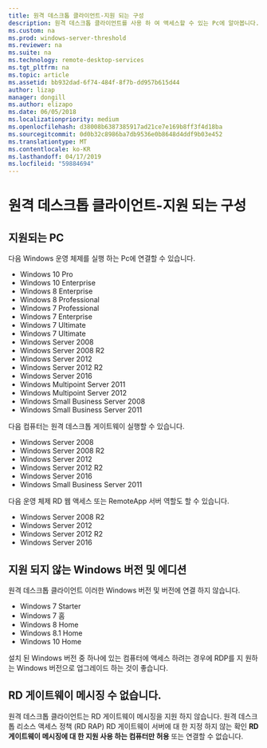 ```yaml
---
title: 원격 데스크톱 클라이언트-지원 되는 구성
description: 원격 데스크톱 클라이언트를 사용 하 여 액세스할 수 있는 Pc에 알아봅니다.
ms.custom: na
ms.prod: windows-server-threshold
ms.reviewer: na
ms.suite: na
ms.technology: remote-desktop-services
ms.tgt_pltfrm: na
ms.topic: article
ms.assetid: bb932dad-6f74-484f-8f7b-dd957b615d44
author: lizap
manager: dongill
ms.author: elizapo
ms.date: 06/05/2018
ms.localizationpriority: medium
ms.openlocfilehash: d38008b6387385917ad21ce7e169b8ff3f4d18ba
ms.sourcegitcommit: 0d0b32c8986ba7db9536e0b8648d4ddf9b03e452
ms.translationtype: MT
ms.contentlocale: ko-KR
ms.lasthandoff: 04/17/2019
ms.locfileid: "59884694"
---
```

# <a name="remote-desktop-client---supported-configuration"></a>원격 데스크톱 클라이언트-지원 되는 구성

## <a name="supported-pcs"></a>지원되는 PC
다음 Windows 운영 체제를 실행 하는 Pc에 연결할 수 있습니다.
- Windows 10 Pro
- Windows 10 Enterprise
- Windows 8 Enterprise
- Windows 8 Professional
- Windows 7 Professional
- Windows 7 Enterprise
- Windows 7 Ultimate
- Windows 7 Ultimate
- Windows Server 2008
- Windows Server 2008 R2
- Windows Server 2012
- Windows Server 2012 R2
- Windows Server 2016
- Windows Multipoint Server 2011
- Windows Multipoint Server 2012
- Windows Small Business Server 2008
- Windows Small Business Server 2011

다음 컴퓨터는 원격 데스크톱 게이트웨이 실행할 수 있습니다.

- Windows Server 2008
- Windows Server 2008 R2
- Windows Server 2012
- Windows Server 2012 R2
- Windows Server 2016
- Windows Small Business Server 2011

다음 운영 체제 RD 웹 액세스 또는 RemoteApp 서버 역할도 할 수 있습니다.
- Windows Server 2008 R2
- Windows Server 2012
- Windows Server 2012 R2
- Windows Server 2016

## <a name="unsupported-windows-versions-and-editions"></a>지원 되지 않는 Windows 버전 및 에디션

원격 데스크톱 클라이언트 이러한 Windows 버전 및 버전에 연결 하지 않습니다.

- Windows 7 Starter
- Windows 7 홈
- Windows 8 Home
- Windows 8.1 Home
- Windows 10 Home

설치 된 Windows 버전 중 하나에 있는 컴퓨터에 액세스 하려는 경우에 RDP를 지 원하는 Windows 버전으로 업그레이드 하는 것이 좋습니다.

## <a name="rd-gateway-messaging-is-not-supported"></a>RD 게이트웨이 메시징 수 없습니다.
원격 데스크톱 클라이언트는 RD 게이트웨이 메시징을 지원 하지 않습니다. 원격 데스크톱 리소스 액세스 정책 (RD RAP) RD 게이트웨이 서버에 대 한 지정 하지 않는 확인 **RD 게이트웨이 메시징에 대 한 지원 사용 하는 컴퓨터만 허용** 또는 연결할 수 없습니다.